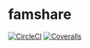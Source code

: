 # famshare

[![CircleCI](https://img.shields.io/circleci/build/gh/BeeeQueue/famshare/master.svg)](https://circleci.com/gh/BeeeQueue/famshare)
[![Coveralls](https://img.shields.io/coveralls/github/BeeeQueue/famshare.svg)](https://coveralls.io/github/BeeeQueue/famshare)
